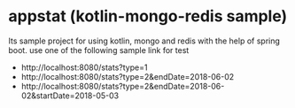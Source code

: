 # appstat (kotlin-mongo-redis sample)
Its sample project for using kotlin, mongo and redis with the help of spring boot.
use one of the following sample link for test

<ul>
   <li>http://localhost:8080/stats?type=1</li>
   <li>http://localhost:8080/stats?type=2&endDate=2018-06-02</li>
   <li>http://localhost:8080/stats?type=2&endDate=2018-06-02&startDate=2018-05-03</li>
</ul>
